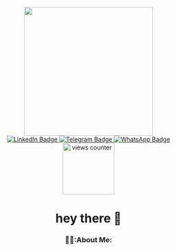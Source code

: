 <div id="header" align=center>
  <img src="https://www.lambdatest.com/resources/images/ezgif.com-gif-maker-16.gif" width="300"/>
</div>

<div id="badges" align=center>
  <a href="https://www.linkedin.com/in/behrad-shirkavand">
   <img src="https://img.shields.io/badge/LinkedIn-blue?logo=linkedin&logocolor=white&style=flat" alt="LinkedIn Badge"/>
  </a>
  
  <a href="https://t.me/bdshd2002">
   <img src="https://img.shields.io/badge/Telegram-white?logo=telegram&logocolor=white&style=flat" alt="Telegram Badge"/>
  </a>
  
  <a href="https://wa.link/50rjek">
   <img src="https://img.shields.io/badge/WhatsApp-darkgreen?logo=whatsapp&logocolor=green&style=flat" alt="WhatsApp Badge"/>
  </a>
</div>

<div id="views counter" align=center>
  <img src="https://komarev.com/ghpvc/?username=BehradShirkavand&style=flat&color=orange" width="120" alt="views counter"/>
<div>
  
<h1 align=center>
  hey there 👋
</h1>

### 👨‍💻:About Me:
<!--
**BehradShirkavand/BehradShirkavand** is a ✨ _special_ ✨ repository because its `README.md` (this file) appears on your GitHub profile.

Here are some ideas to get you started:

- 🔭 I’m currently working on ...
- 🌱 I’m currently learning ...
- 👯 I’m looking to collaborate on ...
- 🤔 I’m looking for help with ...
- 💬 Ask me about ...
- 📫 How to reach me: ...
- 😄 Pronouns: ...
- ⚡ Fun fact: ...
-->
